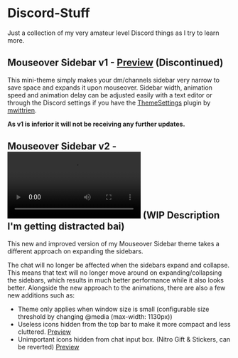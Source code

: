 # Discord-Stuff

Just a collection of my very amateur level Discord things as I try to learn more.

## __Mouseover Sidebar v1__ - [Preview](https://imgur.com/a/ecWkt7O) (Discontinued)
This mini-theme simply makes your dm/channels sidebar very narrow to save space and expands it upon mouseover.
Sidebar width, animation speed and animation delay can be adjusted easily with a text editor or through the Discord settings if you have the [ThemeSettings](https://github.com/mwittrien/BetterDiscordAddons/tree/master/Plugins/ThemeSettings) plugin by [mwittrien](https://github.com/mwittrien).

__As v1 is inferior it will not be receiving any further updates.__


## __Mouseover Sidebar v2__ - ![Preview](https://i.imgur.com/y962mRI.mp4) (WIP Description I'm getting distracted bai)
This new and improved version of my Mouseover Sidebar theme takes a different approach on expanding the sidebars.

The chat will no longer be affected when the sidebars expand and collapse. 
This means that text will no longer move around on expanding/collapsing the sidebars, which results in much better performance while it also looks better.
Alongside the new approach to the animations, there are also a few new additions such as:
+ Theme only applies when window size is small (configurable size threshold by changing @media (max-width: 1130px))
+ Useless icons hidden from the top bar to make it more compact and less cluttered. [Preview](https://i.imgur.com/7oHnRf8.png) 
+ Unimportant icons hidden from chat input box. (Nitro Gift & Stickers, can be reverted) [Preview](https://i.imgur.com/DJRSllM.png)
